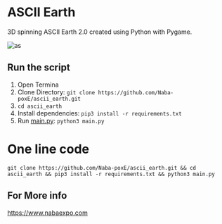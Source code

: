 # ASCII Earth
3D spinning ASCII Earth 2.0 created using Python with Pygame.

![as](https://user-images.githubusercontent.com/49324233/120092597-c5259700-c133-11eb-9a5d-33ef6c34a7fd.gif)

## Run the script
 
 1. Open Termina
 2. Clone Directory: ```git clone https://github.com/Naba-poxE/ascii_earth.git```
 3. ```cd ascii_earth```
 4. Install dependencies:   ```pip3 install -r requirements.txt```
 5. Run [main.py](main.py): `python3 main.py`
 # One line code
 ```
 git clone https://github.com/Naba-poxE/ascii_earth.git && cd ascii_earth && pip3 install -r requirements.txt && python3 main.py
 ```

## For More info

https://www.nabaexpo.com
